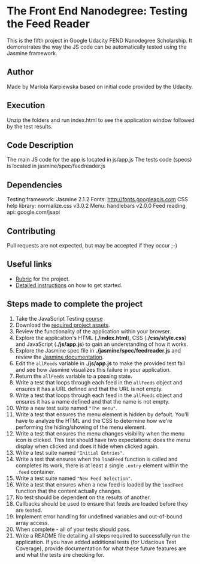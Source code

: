 # The Front End Nanodegree: Testing the Feed Reader
This is the fifth project in Google Udacity FEND Nanodegree Scholarship. It demonstrates the way the JS code can be automatically tested using the Jasmine framework.

## Author
Made by Mariola Karpiewska based on initial code provided by the Udacity.

## Execution
Unzip the folders and run index.html to see the application window followed by the test results.

## Code Description
The main JS code for the app is located in js/app.js
The tests code (specs) is located in jasmine/spec/feedreader.js

## Dependencies
Testing framework: Jasmine 2.1.2
Fonts: http://fonts.googleapis.com
CSS help library: normalize.css v3.0.2
Menu: handlebars v2.0.0
Feed reading api: google.com/jsapi

## Contributing
Pull requests are not expected, but may be accepted if they occur ;-)

## Useful links
- [Rubric](https://review.udacity.com/#!/projects/3442558598/rubric) for the project.
- [Detailed instructions](https://classroom.udacity.com/nanodegrees/nd001/parts/4942f4d7-a48d-4794-9eb0-404b3ed3cfe1/modules/5d74b9ba-b128-456f-8d2d-83aeda84ecc0/lessons/3442558598239847/concepts/34300788080923) on how to get started.

## Steps made to complete the project
1. Take the JavaScript Testing [course](https://www.udacity.com/course/ud549)
2. Download the [required project assets](http://github.com/udacity/frontend-nanodegree-feedreader).
3. Review the functionality of the application within your browser.
4. Explore the application's HTML (**./index.html**), CSS (**./css/style.css**) and JavaScript (**./js/app.js**) to gain an understanding of how it works.
5. Explore the Jasmine spec file in **./jasmine/spec/feedreader.js** and review the [Jasmine documentation](http://jasmine.github.io).
6. Edit the `allFeeds` variable in **./js/app.js** to make the provided test fail and see how Jasmine visualizes this failure in your application.
7. Return the `allFeeds` variable to a passing state.
8. Write a test that loops through each feed in the `allFeeds` object and ensures it has a URL defined and that the URL is not empty.
9. Write a test that loops through each feed in the `allFeeds` object and ensures it has a name defined and that the name is not empty.
10. Write a new test suite named `"The menu"`.
11. Write a test that ensures the menu element is hidden by default. You'll have to analyze the HTML and the CSS to determine how we're performing the hiding/showing of the menu element.
12. Write a test that ensures the menu changes visibility when the menu icon is clicked. This test should have two expectations: does the menu display when clicked and does it hide when clicked again.
13. Write a test suite named `"Initial Entries"`.
14. Write a test that ensures when the `loadFeed` function is called and completes its work, there is at least a single `.entry` element within the `.feed` container.
15. Write a test suite named `"New Feed Selection"`.
16. Write a test that ensures when a new feed is loaded by the `loadFeed` function that the content actually changes.
17. No test should be dependent on the results of another.
18. Callbacks should be used to ensure that feeds are loaded before they are tested.
19. Implement error handling for undefined variables and out-of-bound array access.
20. When complete - all of your tests should pass. 
21. Write a README file detailing all steps required to successfully run the application. If you have added additional tests (for Udacious Test Coverage),  provide documentation for what these future features are and what the tests are checking for.
